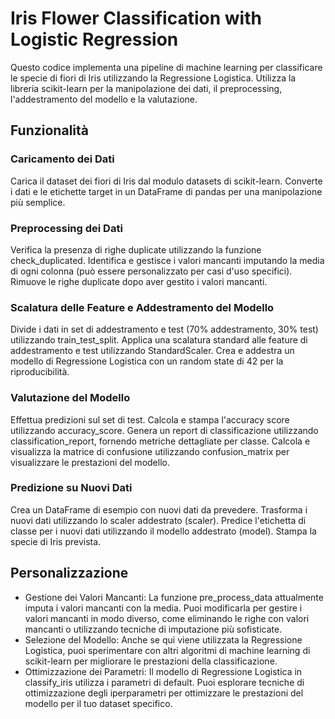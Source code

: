 # Iris Flower Classification with Logistic Regression

Questo codice implementa una pipeline di machine learning per classificare le specie di fiori di Iris utilizzando la Regressione Logistica. Utilizza la libreria scikit-learn per la manipolazione dei dati, il preprocessing, l'addestramento del modello e la valutazione.

## Funzionalità
### Caricamento dei Dati
Carica il dataset dei fiori di Iris dal modulo datasets di scikit-learn.
Converte i dati e le etichette target in un DataFrame di pandas per una manipolazione più semplice.
### Preprocessing dei Dati
Verifica la presenza di righe duplicate utilizzando la funzione check_duplicated.
Identifica e gestisce i valori mancanti imputando la media di ogni colonna (può essere personalizzato per casi d'uso specifici).
Rimuove le righe duplicate dopo aver gestito i valori mancanti.
### Scalatura delle Feature e Addestramento del Modello
Divide i dati in set di addestramento e test (70% addestramento, 30% test) utilizzando train_test_split.
Applica una scalatura standard alle feature di addestramento e test utilizzando StandardScaler.
Crea e addestra un modello di Regressione Logistica con un random state di 42 per la riproducibilità.
### Valutazione del Modello
Effettua predizioni sul set di test.
Calcola e stampa l'accuracy score utilizzando accuracy_score.
Genera un report di classificazione utilizzando classification_report, fornendo metriche dettagliate per classe.
Calcola e visualizza la matrice di confusione utilizzando confusion_matrix per visualizzare le prestazioni del modello.
### Predizione su Nuovi Dati
Crea un DataFrame di esempio con nuovi dati da prevedere.
Trasforma i nuovi dati utilizzando lo scaler addestrato (scaler).
Predice l'etichetta di classe per i nuovi dati utilizzando il modello addestrato (model).
Stampa la specie di Iris prevista.
## Personalizzazione
- Gestione dei Valori Mancanti: La funzione pre_process_data attualmente imputa i valori mancanti con la media. Puoi modificarla per gestire i valori mancanti in modo diverso, come eliminando le righe con valori mancanti o utilizzando tecniche di imputazione più sofisticate.
- Selezione del Modello: Anche se qui viene utilizzata la Regressione Logistica, puoi sperimentare con altri algoritmi di machine learning di scikit-learn per migliorare le prestazioni della classificazione.
- Ottimizzazione dei Parametri: Il modello di Regressione Logistica in classify_iris utilizza i parametri di default. Puoi esplorare tecniche di ottimizzazione degli iperparametri per ottimizzare le prestazioni del modello per il tuo dataset specifico.
